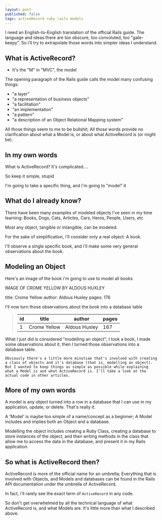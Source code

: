 ```yaml
---
layout: post
published: false
tags: activeRecord ruby rails models
---
```


I need an English-to-English translation of the official Rails guide. The language and ideas there are too obscure, too convoluted, too "gate-keepy". So i'll try to extrapolate those words into simpler ideas I understand.

## What is ActiveRecord?

- It's the "M" in "MVC", the model

The opening paragraph of the Rails guide calls the model many confusing things:
* "a layer"
* "a representation of business objects"
* "a facilitation"
* "an implementation"
* "a pattern"
* "a description of an Object Relational Mapping system"

All those things seem to me to be bullshit; All those words provide no clarification about what a Model is, or about what ActiveRecord is (or might be).

## In my own words

What is ActiveRecord? It's complicated....

So keep it simple, stupid

I'm going to take a specific thing, and i'm going to "model" it

## What do I already know?

There have been many examples of modeled objects I've seen in my time learning: Books, Dogs, Cats, Articles, Cars, Heros, People, Users, etc

Most any object, tangible or intangible, can be modeled.

For the sake of simplification, i'll consider only a real object: A book.

I'll observe a single specific book, and i'll make some very general observations about the book.

## Modeling an Object

Here's an image of the book i'm going to use to model all books

IMAGE OF CROME YELLOW BY ALDOUS HUXLEY

title: Crome Yellow
author: Aldous Huxley
pages: 176

I'll now turn those observations about the book into a database table


>	id|title|author|pages
>	---|---|---|---
> 1|Crome Yellow|Aldous Huxley| 167

What I just did is considered "modelling an object"; I took a book, I made some observations about it, then I turned those observations into a database table.

	Obviously there's a little more minutiae that's involved with creating a class of objects and it's database (that is, modelling an object). But I wanted to keep things as simple as possible while explaining what a Model is and what ActiveRecord is. I'll take a look at the actual code in other articles.

## More of my own words

A model is any object turned into a row in a database that I can use in my application, update, or delete. That's really it.

A 'Model' is maybe too simple of a name/concept as a beginner; A Model includes and implies both an Object and a database.

Modelling the object includes creating a Ruby Class, creating a database to store instances of the object, and then writing methods in the class that allow me to access the data in the database, and present it in my Rails application.

## So what is ActiveRecord then?

ActiveRecord is more of the official name for an umbrella; Everything that is involved with Objects, and Models and databases can be found in the Rails API documentation under the umbrella of ActiveRecord.

In fact, i'll rarely see the exact term of `ActiveRecord` in any code.

So don't get overwhelmed by all the technical language of what ActiveRecord is, and what Models are. It's little more than what I described above.
